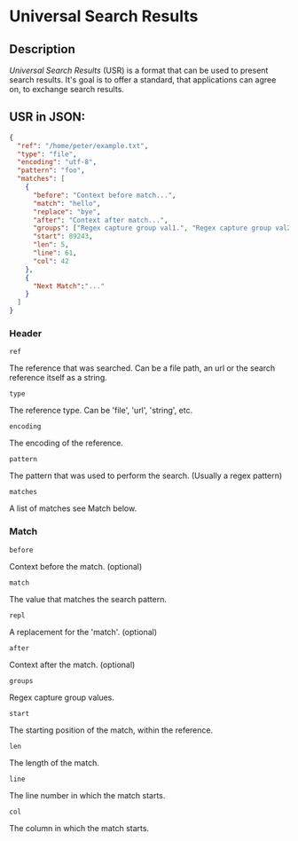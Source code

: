 # Universal Search Results

## Description

*Universal Search Results* (USR) is a format that can be used to present search results.
It's goal is to offer a standard, that applications can agree on, to exchange search results.

## USR in JSON:

```json
{
  "ref": "/home/peter/example.txt",
  "type": "file",
  "encoding": "utf-8",
  "pattern": "foo",
  "matches": [
    {
      "before": "Context before match...",
      "match": "hello",
      "replace": "bye",
      "after": "Context after match...",
      "groups": ["Regex capture group val1.", "Regex capture group val2"],
      "start": 89243,
      "len": 5,
      "line": 61,
      "col": 42
    },
    {
      "Next Match":"..."
    }
  ]
}
```

### Header

`ref`


The reference that was searched. Can be a file path, an url or the search 
reference itself as a string.

`type`

The reference type. Can be 'file', 'url', 'string', etc.

`encoding`

The encoding of the reference.

`pattern`

The pattern that was used to perform the search. (Usually a regex pattern)

`matches`

A list of matches see Match below. 


### Match

`before`

Context before the match. (optional)

`match`

The value that matches the search pattern.

`repl`

A replacement for the 'match'. (optional)

`after`

Context after the match. (optional)

`groups`

Regex capture group values.

`start`

The starting position of the match, within the reference.

`len`

The length of the match.

`line`

The line number in which the match starts.

`col`

The column in which the match starts.



